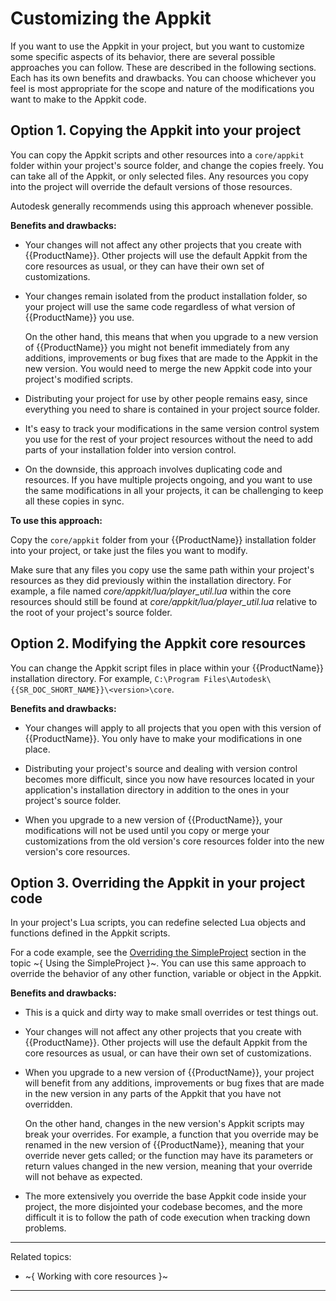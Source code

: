 # Customizing the Appkit

If you want to use the Appkit in your project, but you want to customize some specific aspects of its behavior, there are several possible approaches you can follow. These are described in the following sections. Each has its own benefits and drawbacks. You can choose whichever you feel is most appropriate for the scope and nature of the modifications you want to make to the Appkit code.

## Option 1. Copying the Appkit into your project

You can copy the Appkit scripts and other resources into a `core/appkit` folder within your project's source folder, and change the copies freely. You can take all of the Appkit, or only selected files. Any resources you copy into the project will override the default versions of those resources.

Autodesk generally recommends using this approach whenever possible.

**Benefits and drawbacks:**

-	Your changes will not affect any other projects that you create with {{ProductName}}. Other projects will use the default Appkit from the core resources as usual, or they can have their own set of customizations.

-	Your changes remain isolated from the product installation folder, so your project will use the same code regardless of what version of {{ProductName}} you use.

	On the other hand, this means that when you upgrade to a new version of {{ProductName}} you might not benefit immediately from any additions, improvements or bug fixes that are made to the Appkit in the new version. You would need to merge the new Appkit code into your project's modified scripts.

-	Distributing your project for use by other people remains easy, since everything you need to share is contained in your project source folder.

-	It's easy to track your modifications in the same version control system you use for the rest of your project resources without the need to add parts of your installation folder into version control.

-	On the downside, this approach involves duplicating code and resources. If you have multiple projects ongoing, and you want to use the same modifications in all your projects, it can be challenging to keep all these copies in sync.

**To use this approach:**

Copy the `core/appkit` folder from your {{ProductName}} installation folder into your project, or take just the files you want to modify.

Make sure that any files you copy use the same path within your project's resources as they did previously within the installation directory. For example, a file named *core/appkit/lua/player_util.lua* within the core resources should still be found at *core/appkit/lua/player_util.lua* relative to the root of your project's source folder.

## Option 2. Modifying the Appkit core resources

You can change the Appkit script files in place within your {{ProductName}} installation directory. For example, `C:\Program Files\Autodesk\ {{SR_DOC_SHORT_NAME}}\<version>\core`.

**Benefits and drawbacks:**

-	Your changes will apply to all projects that you open with this version of {{ProductName}}. You only have to make your modifications in one place.

-	Distributing your project's source and dealing with version control becomes more difficult, since you now have resources located in your application's installation directory in addition to the ones in your project's source folder.

-	When you upgrade to a new version of {{ProductName}}, your modifications will not be used until you copy or merge your customizations from the old version's core resources folder into the new version's core resources.

## Option 3. Overriding the Appkit in your project code

In your project's Lua scripts, you can redefine selected Lua objects and functions defined in the Appkit scripts.

For a code example, see the [Overriding the SimpleProject](using_simpleproject.html#overriding-the-simpleproject) section in the topic ~{ Using the SimpleProject }~. You can use this same approach to override the behavior of any other function, variable or object in the Appkit.

**Benefits and drawbacks:**

-	This is a quick and dirty way to make small overrides or test things out.

-	Your changes will not affect any other projects that you create with {{ProductName}}. Other projects will use the default Appkit from the core resources as usual, or can have their own set of customizations.

-	When you upgrade to a new version of {{ProductName}}, your project will benefit from any additions, improvements or bug fixes that are made in the new version in any parts of the Appkit that you have not overridden.

 	On the other hand, changes in the new version's Appkit scripts may break your overrides. For example, a function that you override may be renamed in the new version of {{ProductName}}, meaning that your override never gets called; or the function may have its parameters or return values changed in the new version, meaning that your override will not behave as expected.

-	The more extensively you override the base Appkit code inside your project, the more disjointed your codebase becomes, and the more difficult it is to follow the path of code execution when tracking down problems.

---
Related topics:
-	~{ Working with core resources }~

---

